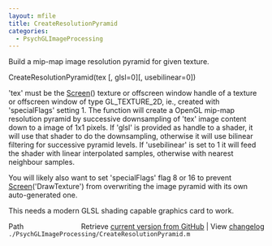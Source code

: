 ```yaml
---
layout: mfile
title: CreateResolutionPyramid
categories:
  - PsychGLImageProcessing
---
```


Build a mip\-map image resolution pyramid for given texture.

CreateResolutionPyramid\(tex \[, glsl=0\]\[, usebilinear=0\]\)

'tex' must be the [Screen](/docs/Screen)\(\) texture or offscreen window handle of a
texture or offscreen window of type GL\_TEXTURE\_2D, ie., created with
'specialFlags' setting 1. The function will create a OpenGL mip\-map
resolution pyramid by successive downsampling of 'tex' image content down
to a image of 1x1 pixels. If 'glsl' is provided as handle to a shader, it
will use that shader to do the downsampling, otherwise it will use
bilinear filtering for successive pyramid levels. If 'usebilinear' is set
to 1 it will feed the shader with linear interpolated samples, otherwise
with nearest neighbour samples.

You will likely also want to set 'specialFlags' flag 8 or 16 to prevent
[Screen](/docs/Screen)\('DrawTexture'\) from overwriting the image pyramid with its own
auto\-generated one.

This needs a modern GLSL shading capable graphics card to work.



<div class="code_header" style="text-align:right;">
  <span style="float:left;">Path&nbsp;&nbsp;</span> <span class="counter">Retrieve <a href=
  "https://raw.github.com/Psychtoolbox-3/Psychtoolbox-3/beta/./PsychGLImageProcessing/CreateResolutionPyramid.m">current version from GitHub</a> | View <a href=
  "https://github.com/Psychtoolbox-3/Psychtoolbox-3/commits/beta/./PsychGLImageProcessing/CreateResolutionPyramid.m">changelog</a></span>
</div>
<div class="code">
  <code>./PsychGLImageProcessing/CreateResolutionPyramid.m</code>
</div>
